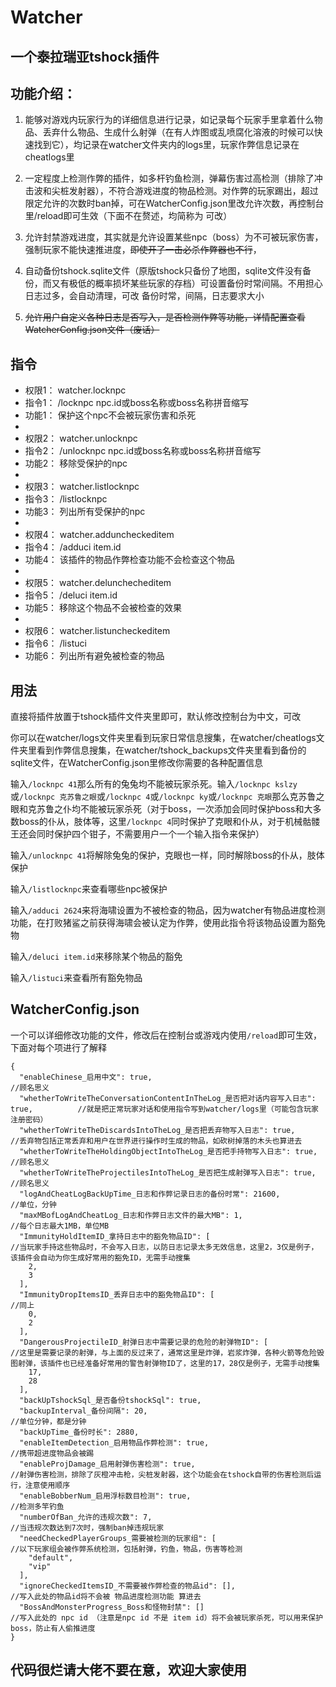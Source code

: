 # Watcher
## 一个泰拉瑞亚tshock插件

## 功能介绍：

1. 能够对游戏内玩家行为的详细信息进行记录，如记录每个玩家手里拿着什么物品、丢弃什么物品、生成什么射弹（在有人炸图或乱喷腐化溶液的时候可以快速找到它），均记录在watcher文件夹内的logs里，玩家作弊信息记录在cheatlogs里

2. 一定程度上检测作弊的插件，如多杆钓鱼检测，弹幕伤害过高检测（排除了冲击波和尖桩发射器），不符合游戏进度的物品检测。对作弊的玩家踢出，超过限定允许的次数时ban掉，可在WatcherConfig.json里改允许次数，再控制台里/reload即可生效（下面不在赘述，均简称为 可改）

3. 允许封禁游戏进度，其实就是允许设置某些npc（boss）为不可被玩家伤害，强制玩家不能快速推进度，~~即使开了一击必杀作弊器也不行~~，

4. 自动备份tshock.sqlite文件（原版tshock只备份了地图，sqlite文件没有备份，而又有极低的概率损坏某些玩家的存档）可设置备份时常间隔。不用担心日志过多，会自动清理，可改 备份时常，间隔，日志要求大小

5. ~~允许用户自定义各种日志是否写入，是否检测作弊等功能，详情配置查看WatcherConfig.json文件（废话）~~

## 指令

- 权限1： watcher.locknpc
- 指令1： /locknpc npc.id或boss名称或boss名称拼音缩写
- 功能1： 保护这个npc不会被玩家伤害和杀死
-
- 权限2： watcher.unlocknpc
- 指令2： /unlocknpc npc.id或boss名称或boss名称拼音缩写
- 功能2： 移除受保护的npc
-
- 权限3： watcher.listlocknpc
- 指令3： /listlocknpc
- 功能3： 列出所有受保护的npc
-
- 权限4： watcher.adduncheckeditem
- 指令4： /adduci item.id
- 功能4： 该插件的物品作弊检查功能不会检查这个物品
-
- 权限5： watcher.delunchecheditem
- 指令5： /deluci item.id
- 功能5： 移除这个物品不会被检查的效果
-
- 权限6： watcher.listuncheckeditem
- 指令6： /listuci
- 功能6： 列出所有避免被检查的物品

## 用法
直接将插件放置于tshock插件文件夹里即可，默认修改控制台为中文，可改

你可以在watcher/logs文件夹里看到玩家日常信息搜集，在watcher/cheatlogs文件夹里看到作弊信息搜集，在watcher/tshock_backups文件夹里看到备份的sqlite文件，在WatcherConfig.json里修改你需要的各种配置信息

输入`/locknpc 41`那么所有的兔兔均不能被玩家杀死。输入`/locknpc kslzy`或`/locknpc 克苏鲁之眼`或`/locknpc 4`或`/locknpc ky`或`/locknpc 克眼`那么克苏鲁之眼和克苏鲁之仆均不能被玩家杀死（对于boss，一次添加会同时保护boss和大多数boss的仆从，肢体等，这里`/locknpc 4`同时保护了克眼和仆从，对于机械骷髅王还会同时保护四个钳子，不需要用户一个一个输入指令来保护）

输入`/unlocknpc 41`将解除兔兔的保护，克眼也一样，同时解除boss的仆从，肢体保护

输入`/listlocknpc`来查看哪些npc被保护

输入`/adduci 2624`来将海啸设置为不被检查的物品，因为watcher有物品进度检测功能，在打败猪鲨之前获得海啸会被认定为作弊，使用此指令将该物品设置为豁免物

输入`/deluci item.id`来移除某个物品的豁免

输入`/listuci`来查看所有豁免物品

## WatcherConfig.json

一个可以详细修改功能的文件，修改后在控制台或游戏内使用`/reload`即可生效，下面对每个项进行了解释

```
{
  "enableChinese_启用中文": true,                                                       //顾名思义
  "whetherToWriteTheConversationContentInTheLog_是否把对话内容写入日志": true,          //就是把正常玩家对话和使用指令写到watcher/logs里（可能包含玩家注册密码）
  "whetherToWriteTheDiscardsIntoTheLog_是否把丢弃物写入日志": true,                     //丢弃物包括正常丢弃和用户在世界进行操作时生成的物品，如砍树掉落的木头也算进去
  "whetherToWriteTheHoldingObjectIntoTheLog_是否把手持物写入日志": true,                //顾名思义
  "whetherToWriteTheProjectilesIntoTheLog_是否把生成射弹写入日志": true,                //顾名思义
  "logAndCheatLogBackUpTime_日志和作弊记录日志的备份时常": 21600,                       //单位，分钟
  "maxMBofLogAndCheatLog_日志和作弊日志文件的最大MB": 1,                                //每个日志最大1MB，单位MB
  "ImmunityHoldItemID_拿持日志中的豁免物品ID": [                                        //当玩家手持这些物品时，不会写入日志，以防日志记录太多无效信息，这里2，3仅是例子，该插件会自动为你生成好常用的豁免ID，无需手动搜集
    2,
    3
  ],
  "ImmunityDropItemsID_丢弃日志中的豁免物品ID": [                                       //同上
    0,
    2
  ],
  "DangerousProjectileID_射弹日志中需要记录的危险的射弹物ID": [                         //这里是需要记录的射弹，与上面的反过来了，通常这里是炸弹，岩浆炸弹，各种火箭等危险毁图射弹，该插件也已经准备好常用的警告射弹物ID了，这里的17，28仅是例子，无需手动搜集
    17,
    28
  ],
  "backUpTshockSql_是否备份tshockSql": true,
  "backupInterval_备份间隔": 20,                                                       //单位分钟，都是分钟
  "backUpTime_备份时长": 2880,
  "enableItemDetection_启用物品作弊检测": true,                                        //携带超进度物品会被踢
  "enableProjDamage_启用射弹伤害检测": true,                                           //射弹伤害检测，排除了灰橙冲击枪，尖桩发射器，这个功能会在tshock自带的伤害检测后运行，注意使用顺序
  "enableBobberNum_启用浮标数目检测": true,                                            //检测多竿钓鱼
  "numberOfBan_允许的违规次数": 7,                                                     //当违规次数达到7次时，强制ban掉违规玩家
  "needCheckedPlayerGroups_需要被检测的玩家组": [                                      //以下玩家组会被作弊系统检测，包括射弹，钓鱼，物品，伤害等检测
    "default",
    "vip"
  ],
  "ignoreCheckedItemsID_不需要被作弊检查的物品id": [],                                 //写入此处的物品id将不会被 物品进度检测功能 算进去
  "BossAndMonsterProgress_Boss和怪物封禁": []                                          //写入此处的 npc id （注意是npc id 不是 item id）将不会被玩家杀死，可以用来保护boss，防止有人偷推进度
}
```

## 代码很烂请大佬不要在意，欢迎大家使用
